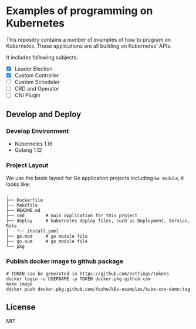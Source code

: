 # Examples of programming on Kubernetes
This repositry contains a number of examples of how to program on Kubernetes. These applications are all building on Kubernetes' APIs.

It includes following subjects:
 * [x] Leader Election
 * [x] Custom Controller
 * [ ] Custom Scheduler
 * [ ] CRD and Operator
 * [ ] CNI Plugin

## Develop and Deploy

### Develop Environment
* Kubernetes 1.16
* Golang 1.12

### Project Layout
We use the basic layout for Go application projects including `Go module`, it looks like:

```
.
├── Dockerfile
├── Makefile
├── README.md
├── cmd        # main application for this project
├── deploy     # kubernetes deploy files, such as Deployment, Service, Role
│   └── install.yaml
├── go.mod     # go module file
├── go.sum     # go module file
└── pkg
```

### Publish docker image to github package
```console
# TOKEN can be generated in https://github.com/settings/tokens
docker login -u USERNAME -p TOKEN docker.pkg.github.com
make image
docker push docker.pkg.github.com/fezho/k8s-examples/kube-xxx-demo:tag
```


## License

MIT
